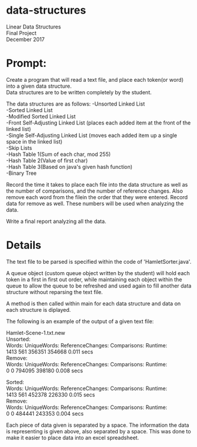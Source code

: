 # data-structures
Linear Data Structures  
Final Project  
December 2017  
# Prompt:
Create a program that will read a text file, and place each token(or word) into a given data structure.   
Data structures are to be written completely by the student.  

The data structures are as follows:
-Unsorted Linked List  
-Sorted Linked List  
-Modified Sorted Linked List  
-Front Self-Adjusting Linked List (places each added item at the front of the linked list)  
-Single Self-Adjusting Linked List (moves each added item up a single space in the linked list)  
-Skip Lists  
-Hash Table 1(Sum of each char, mod 255)  
-Hash Table 2(Value of first char)   
-Hash Table 3(Based on java's given hash function)  
-Binary Tree  

Record the time it takes to place each file into the data structure as well as the number of comparisons,
and the number of reference changes. Also remove each word from the filein the order that they were entered.
Record data for remove as well. These numbers will be used when analyzing the data.

Write a final report analyzing all the data. 

# Details
The text file to be parsed is specified within the code of 'HamletSorter.java'. 

A queue object (custom queue object written by the student) will hold each token in a first in first out 
order, while maintaining each object within the queue to allow the queue to be refreshed and used again to 
fill another data structure without reparsing the text file.

A method is then called within main for each data structure and data on each structure is diplayed. 

The following is an example of the output of a given text file:

Hamlet-Scene-1.txt.new  
Unsorted:   
Words: UniqueWords: ReferenceChanges: Comparisons: Runtime:   
1413 561 356351 354668 0.011 secs  
Remove:  
Words: UniqueWords: ReferenceChanges: Comparisons: Runtime:   
0 0 794095 398180 0.008 secs   

Sorted:   
Words: UniqueWords: ReferenceChanges: Comparisons: Runtime:   
1413 561 452378 226330 0.015 secs  
Remove:  
Words: UniqueWords: ReferenceChanges: Comparisons: Runtime:   
0 0 484441 243353 0.004 secs   

Each piece of data given is separated by a space. The information the data is representing is given above,
also separated by a space. This was done to make it easier to place data into an excel spreadsheet.
